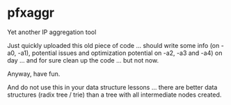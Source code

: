 # pfxaggr
Yet another IP aggregation tool

Just quickly uploaded this old piece of code ... should write some info (on -a0, -a1), potential issues and optimization potential on -a2, -a3 and -a4) on day ... and for sure clean up the code ... but not now.

Anyway, have fun. 

And do not use this in your data structure lessons ... there are better data structures (radix tree / trie) than a tree with all intermediate nodes created.

